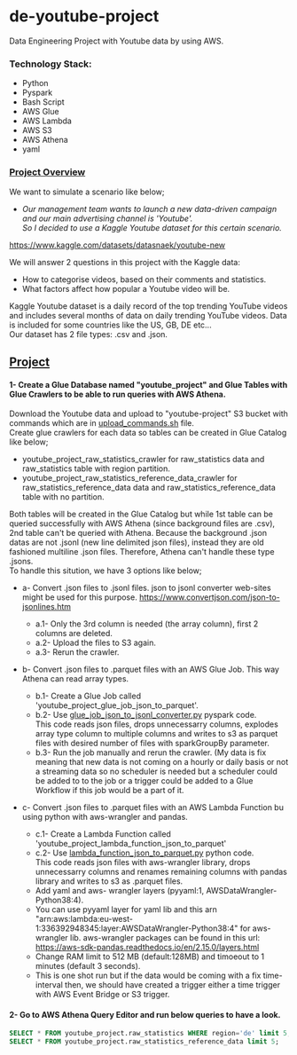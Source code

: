 # de-youtube-project
Data Engineering Project with Youtube data by using AWS.

### Technology Stack:
* Python
* Pyspark
* Bash Script
* AWS Glue
* AWS Lambda
* AWS S3
* AWS Athena
* yaml

### <ins>Project Overview
We want to simulate a scenario like below;

* *Our management team wants to launch a new data-driven campaign and our main advertising channel is 'Youtube'.<br>
So I decided to use a Kaggle Youtube dataset for this certain scenario.*

https://www.kaggle.com/datasets/datasnaek/youtube-new

We will answer 2 questions in this project with the Kaggle data:
* How to categorise videos, based on their comments and statistics.
* What factors affect how popular a Youtube video will be.

Kaggle Youtube dataset is a daily record of the top trending YouTube videos and includes several months of data on daily trending YouTube videos. Data is included for some countries like the US, GB, DE etc... <br>
Our dataset has 2 file types: .csv and .json.


## <ins>Project
#### 1- Create a Glue Database named "youtube_project" and Glue Tables with Glue Crawlers to be able to run queries with AWS Athena.
Download the Youtube data and upload to "youtube-project" S3 bucket with commands which are in [upload_commands.sh](https://github.com/erensakarya/de-youtube-project/blob/main/upload_commands.sh) file.<br>
Create glue crawlers for each data so tables can be created in Glue Catalog like below;
* youtube_project_raw_statistics_crawler for raw_statistics data and raw_statistics table with region partition.
* youtube_project_raw_statistics_reference_data_crawler for raw_statistics_reference_data data and raw_statistics_reference_data table with no partition.

Both tables will be created in the Glue Catalog but while 1st table can be queried successfully with AWS Athena (since background files are .csv), 2nd table can't be queried with Athena. Because the background .json datas are not .jsonl (new line delimited json files), instead they are old fashioned multiline .json files. Therefore, Athena can't handle these type .jsons.<br>
To handle this sitution, we have 3 options like below;
* a- Convert .json files to .jsonl files. json to jsonl converter web-sites might be used for this purpose. https://www.convertjson.com/json-to-jsonlines.htm <br>
	* a.1- Only the 3rd column is needed (the array column), first 2 columns are deleted. <br>
	* a.2- Upload the files to S3 again. <br>
	* a.3- Rerun the crawler.

* b- Convert .json files to .parquet files with an AWS Glue Job. This way Athena can read array types. <br>
	* b.1- Create a Glue Job called 'youtube_project_glue_job_json_to_parquet'. <br>
	* b.2- Use [glue_job_json_to_jsonl_converter.py](https://github.com/erensakarya/de-youtube-project/blob/main/json_to_jsonl_converters/glue_job/glue_job_json_to_jsonl_converter.py) pyspark code.<br>
 	This code reads json files, drops unnecessarry columns, explodes array type column to multiple columns and writes to s3 as parquet files with desired number of files with 	sparkGroupBy parameter. <br>
  	* b.3- Run the job manually and rerun the crawler. (My data is fix meaning that new data is not coming on a hourly or daily basis or not a streaming data so no scheduler is 	needed but a scheduler could be added to to the job or a trigger could be added to a Glue Workflow if this job would be a part of it.

* c- Convert .json files to .parquet files with an AWS Lambda Function bu using python with aws-wrangler and pandas. <br>
	* c.1- Create a Lambda Function called 'youtube_project_lambda_function_json_to_parquet' <br>
	* c.2- Use [lambda_function_json_to_parquet.py](https://github.com/erensakarya/de-youtube-project/blob/main/json_to_jsonl_converters/lambda_function/lambda_function.py) python code. <br>
  	This code reads json files with aws-wrangler library, drops unnecessarry columns and renames remaining columns with pandas library and writes to s3 as .parquet files.
	* Add yaml and aws- wrangler layers (pyyaml:1, AWSDataWrangler-Python38:4). <br>
 	* You can use pyyaml layer for yaml lib and this arn "arn:aws:lambda:eu-west-1:336392948345:layer:AWSDataWrangler-Python38:4" for aws-wrangler lib.
   	aws-wrangler packages can be found in this url: https://aws-sdk-pandas.readthedocs.io/en/2.15.0/layers.html <br>
	* Change RAM limit to 512 MB (default:128MB) and timoeout to 1 minutes (default 3 seconds). <br>
	* This is one shot run but if the data would be coming with a fix time-interval then, we should have created a trigger either a time trigger with AWS Event Bridge or S3 	trigger.
 
 #### 2- Go to AWS Athena Query Editor and run below queries to have a look.
   ```sql
   SELECT * FROM youtube_project.raw_statistics WHERE region='de' limit 5;
   SELECT * FROM youtube_project.raw_statistics_reference_data limit 5;
   ```
   

